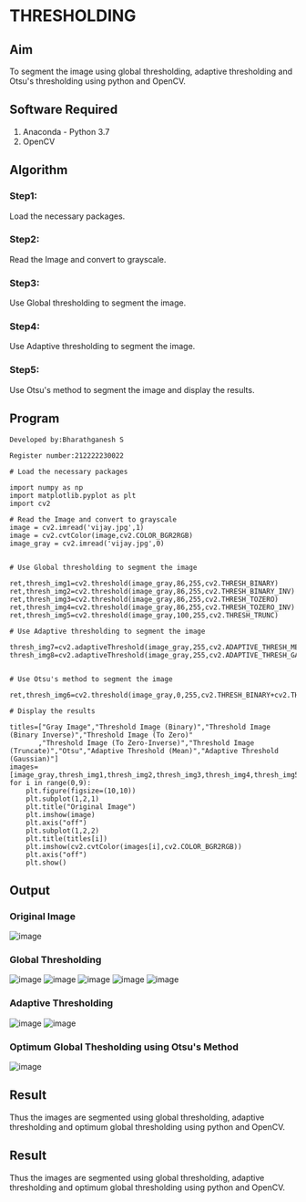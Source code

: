 
# THRESHOLDING
## Aim
To segment the image using global thresholding, adaptive thresholding and Otsu's thresholding using python and OpenCV.

## Software Required
1. Anaconda - Python 3.7
2. OpenCV

## Algorithm

### Step1:

Load the necessary packages.

### Step2:

Read the Image and convert to grayscale.

### Step3:

Use Global thresholding to segment the image.

### Step4:

Use Adaptive thresholding to segment the image.

### Step5:

Use Otsu's method to segment the image and display the results.

## Program
```
Developed by:Bharathganesh S

Register number:212222230022

```

```
# Load the necessary packages

import numpy as np
import matplotlib.pyplot as plt
import cv2

# Read the Image and convert to grayscale
image = cv2.imread('vijay.jpg',1)
image = cv2.cvtColor(image,cv2.COLOR_BGR2RGB)
image_gray = cv2.imread('vijay.jpg',0)


# Use Global thresholding to segment the image

ret,thresh_img1=cv2.threshold(image_gray,86,255,cv2.THRESH_BINARY)
ret,thresh_img2=cv2.threshold(image_gray,86,255,cv2.THRESH_BINARY_INV)
ret,thresh_img3=cv2.threshold(image_gray,86,255,cv2.THRESH_TOZERO)
ret,thresh_img4=cv2.threshold(image_gray,86,255,cv2.THRESH_TOZERO_INV)
ret,thresh_img5=cv2.threshold(image_gray,100,255,cv2.THRESH_TRUNC)

# Use Adaptive thresholding to segment the image

thresh_img7=cv2.adaptiveThreshold(image_gray,255,cv2.ADAPTIVE_THRESH_MEAN_C,cv2.THRESH_BINARY,11,2)
thresh_img8=cv2.adaptiveThreshold(image_gray,255,cv2.ADAPTIVE_THRESH_GAUSSIAN_C,cv2.THRESH_BINARY,11,2)


# Use Otsu's method to segment the image 

ret,thresh_img6=cv2.threshold(image_gray,0,255,cv2.THRESH_BINARY+cv2.THRESH_OTSU)

# Display the results

titles=["Gray Image","Threshold Image (Binary)","Threshold Image (Binary Inverse)","Threshold Image (To Zero)"
       ,"Threshold Image (To Zero-Inverse)","Threshold Image (Truncate)","Otsu","Adaptive Threshold (Mean)","Adaptive Threshold (Gaussian)"]
images=[image_gray,thresh_img1,thresh_img2,thresh_img3,thresh_img4,thresh_img5,thresh_img6,thresh_img7,thresh_img8]
for i in range(0,9):
    plt.figure(figsize=(10,10))
    plt.subplot(1,2,1)
    plt.title("Original Image")
    plt.imshow(image)
    plt.axis("off")
    plt.subplot(1,2,2)
    plt.title(titles[i])
    plt.imshow(cv2.cvtColor(images[i],cv2.COLOR_BGR2RGB))
    plt.axis("off")
    plt.show()

```
## Output

### Original Image
![image](https://github.com/user-attachments/assets/2cec5cd2-f0b1-4ae0-930a-b23316cd66f8)


### Global Thresholding
![image](https://github.com/user-attachments/assets/1d847f68-21ef-4ad0-8f00-af97c0dd80c7)
![image](https://github.com/user-attachments/assets/f98a58ef-bc6d-4db1-9533-6d21d1540873)
![image](https://github.com/user-attachments/assets/6e5f2c44-2a2e-4d90-9d5b-36d15f41c9a7)
![image](https://github.com/user-attachments/assets/b3b268d8-5e1b-4b4c-af78-446b4bfe6c68)
![image](https://github.com/user-attachments/assets/f5ab222e-529e-471d-b143-569a7d6347aa)



### Adaptive Thresholding

![image](https://github.com/user-attachments/assets/a5a2cc40-affd-403b-a4d2-87417c52b2e2)
![image](https://github.com/user-attachments/assets/37fd0f4c-1e95-4636-a6b4-d18f63da6a41)

### Optimum Global Thesholding using Otsu's Method
![image](https://github.com/user-attachments/assets/44182a95-40e6-4de2-9ba0-89ff8e8cd06d)

## Result
Thus the images are segmented using global thresholding, adaptive thresholding and optimum global thresholding using python and OpenCV.


## Result
Thus the images are segmented using global thresholding, adaptive thresholding and optimum global thresholding using python and OpenCV.
